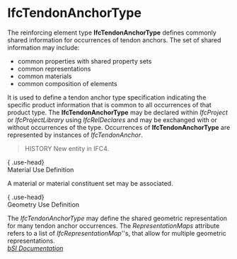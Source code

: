 IfcTendonAnchorType
===================
The reinforcing element type **IfcTendonAnchorType** defines commonly shared
information for occurrences of tendon anchors. The set of shared information
may include:  
  
* common properties with shared property sets  
* common representations  
* common materials  
* common composition of elements  
  
It is used to define a tendon anchor type specification indicating the
specific product information that is common to all occurrences of that product
type. The **IfcTendonAnchorType** may be declared within _IfcProject_ or
_IfcProjectLibrary_ using _IfcRelDeclares_ and may be exchanged with or
without occurrences of the type. Occurrences of **IfcTendonAnchorType** are
represented by instances of _IfcTendonAnchor_.  
  
> HISTORY  New entity in IFC4.  
  
{ .use-head}  
Material Use Definition  
  
A material or material constituent set may be associated.  
  
{ .use-head}  
Geometry Use Definition  
  
The _IfcTendonAnchorType_ may define the shared geometric representation for
many tendon anchor occurrences. The _RepresentationMaps_ attribute refers to a
list of _IfcRepresentationMap_''s, that allow for multiple geometric
representations.  
[ _bSI
Documentation_](https://standards.buildingsmart.org/IFC/DEV/IFC4_2/FINAL/HTML/schema/ifcstructuralelementsdomain/lexical/ifctendonanchortype.htm)


